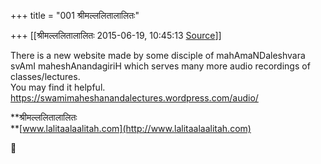 +++
title = "001 श्रीमल्ललितालालितः"

+++
[[श्रीमल्ललितालालितः	2015-06-19, 10:45:13 [Source](https://groups.google.com/g/samskrita/c/hV6beJ1BV-c)]]



There is a new website made by some disciple of mahAmaNDaleshvara svAmI maheshAnandagiriH which serves many more audio recordings of classes/lectures.  
You may find it helpful.  
<https://swamimaheshanandalectures.wordpress.com/audio/>

  

**श्रीमल्ललितालालितः  
**[www.lalitaalaalitah.com](http://www.lalitaalaalitah.com)

  



